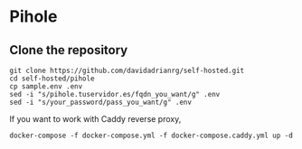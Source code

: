# Pihole

## Clone the repository

```
git clone https://github.com/davidadrianrg/self-hosted.git
cd self-hosted/pihole
cp sample.env .env
sed -i "s/pihole.tuservidor.es/fqdn_you_want/g" .env
sed -i "s/your_password/pass_you_want/g" .env
```

If you want to work with Caddy reverse proxy,

```
docker-compose -f docker-compose.yml -f docker-compose.caddy.yml up -d